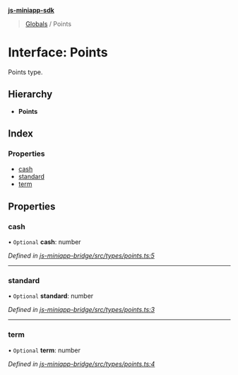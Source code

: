 **[js-miniapp-sdk](../README.md)**

> [Globals](../README.md) / Points

# Interface: Points

Points type.

## Hierarchy

* **Points**

## Index

### Properties

* [cash](points.md#cash)
* [standard](points.md#standard)
* [term](points.md#term)

## Properties

### cash

• `Optional` **cash**: number

*Defined in [js-miniapp-bridge/src/types/points.ts:5](https://github.com/rakutentech/js-miniapp/blob/2f882c8/js-miniapp-bridge/src/types/points.ts#L5)*

___

### standard

• `Optional` **standard**: number

*Defined in [js-miniapp-bridge/src/types/points.ts:3](https://github.com/rakutentech/js-miniapp/blob/2f882c8/js-miniapp-bridge/src/types/points.ts#L3)*

___

### term

• `Optional` **term**: number

*Defined in [js-miniapp-bridge/src/types/points.ts:4](https://github.com/rakutentech/js-miniapp/blob/2f882c8/js-miniapp-bridge/src/types/points.ts#L4)*
